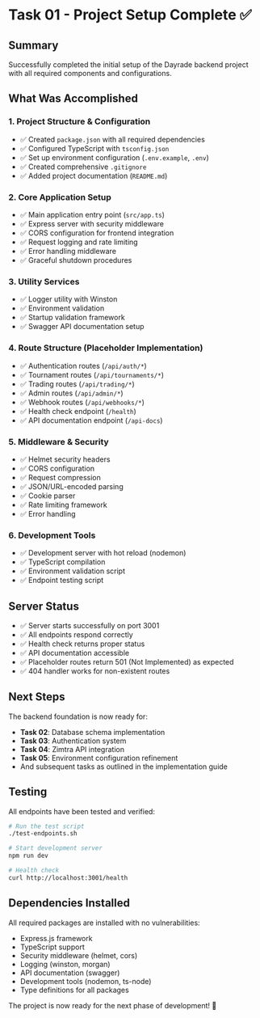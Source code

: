 # Task 01 - Project Setup Complete ✅

## Summary
Successfully completed the initial setup of the Dayrade backend project with all required components and configurations.

## What Was Accomplished

### 1. Project Structure & Configuration
- ✅ Created `package.json` with all required dependencies
- ✅ Configured TypeScript with `tsconfig.json`
- ✅ Set up environment configuration (`.env.example`, `.env`)
- ✅ Created comprehensive `.gitignore`
- ✅ Added project documentation (`README.md`)

### 2. Core Application Setup
- ✅ Main application entry point (`src/app.ts`)
- ✅ Express server with security middleware
- ✅ CORS configuration for frontend integration
- ✅ Request logging and rate limiting
- ✅ Error handling middleware
- ✅ Graceful shutdown procedures

### 3. Utility Services
- ✅ Logger utility with Winston
- ✅ Environment validation
- ✅ Startup validation framework
- ✅ Swagger API documentation setup

### 4. Route Structure (Placeholder Implementation)
- ✅ Authentication routes (`/api/auth/*`)
- ✅ Tournament routes (`/api/tournaments/*`)
- ✅ Trading routes (`/api/trading/*`)
- ✅ Admin routes (`/api/admin/*`)
- ✅ Webhook routes (`/api/webhooks/*`)
- ✅ Health check endpoint (`/health`)
- ✅ API documentation endpoint (`/api-docs`)

### 5. Middleware & Security
- ✅ Helmet security headers
- ✅ CORS configuration
- ✅ Request compression
- ✅ JSON/URL-encoded parsing
- ✅ Cookie parser
- ✅ Rate limiting framework
- ✅ Error handling

### 6. Development Tools
- ✅ Development server with hot reload (nodemon)
- ✅ TypeScript compilation
- ✅ Environment validation script
- ✅ Endpoint testing script

## Server Status
- ✅ Server starts successfully on port 3001
- ✅ All endpoints respond correctly
- ✅ Health check returns proper status
- ✅ API documentation accessible
- ✅ Placeholder routes return 501 (Not Implemented) as expected
- ✅ 404 handler works for non-existent routes

## Next Steps
The backend foundation is now ready for:
- **Task 02**: Database schema implementation
- **Task 03**: Authentication system
- **Task 04**: Zimtra API integration
- **Task 05**: Environment configuration refinement
- And subsequent tasks as outlined in the implementation guide

## Testing
All endpoints have been tested and verified:
```bash
# Run the test script
./test-endpoints.sh

# Start development server
npm run dev

# Health check
curl http://localhost:3001/health
```

## Dependencies Installed
All required packages are installed with no vulnerabilities:
- Express.js framework
- TypeScript support
- Security middleware (helmet, cors)
- Logging (winston, morgan)
- API documentation (swagger)
- Development tools (nodemon, ts-node)
- Type definitions for all packages

The project is now ready for the next phase of development! 🚀